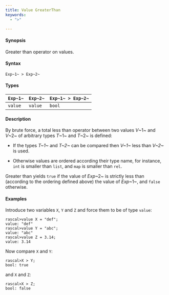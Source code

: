 ```yaml
---
title: Value GreaterThan
keywords:
  - ">"

---
```


#### Synopsis

Greater than operator on values.

#### Syntax

`Exp~1~ > Exp~2~`

#### Types

| `Exp~1~` | `Exp~2~` | `Exp~1~ > Exp~2~` |
| --- | --- | --- |
| `value`   |  `value`  | `bool`               |

#### Description

By brute force, a total less than operator between two values _V_~1~ and _V_~2~ of arbitrary types _T_~1~ and _T_~2~ is defined:

*  If the types _T~1~_ and _T~2~_ can be compared then _V~1~_ less than _V~2~_ is used.

*  Otherwise values are ordered according their type name, for instance, `int` is smaller than `list`, and `map` is smaller than `rel`.

Greater than yields `true` if the value of _Exp_~2~ is strictly less
than (according to the ordering defined above) the value of _Exp_~1~, and `false` otherwise.

#### Examples

Introduce two variables `X`, `Y` and `Z` and force them to be of type `value`:

```rascal-shell ,continue
rascal>value X = "def";
value: "def"
rascal>value Y = "abc";
value: "abc"
rascal>value Z = 3.14;
value: 3.14
```
Now compare `X` and `Y`:

```rascal-shell ,continue
rascal>X > Y;
bool: true
```
and `X` and `Z`:

```rascal-shell ,continue
rascal>X > Z;
bool: false
```

